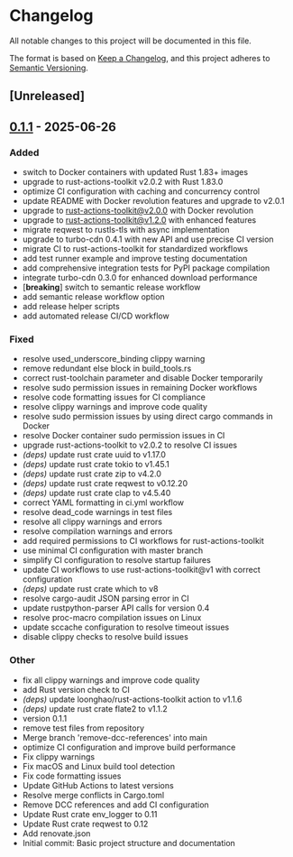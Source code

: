 # Changelog

All notable changes to this project will be documented in this file.

The format is based on [Keep a Changelog](https://keepachangelog.com/en/1.0.0/),
and this project adheres to [Semantic Versioning](https://semver.org/spec/v2.0.0.html).

## [Unreleased]

## [0.1.1](https://github.com/loonghao/py2pyd/releases/tag/v0.1.1) - 2025-06-26

### Added

- switch to Docker containers with updated Rust 1.83+ images
- upgrade to rust-actions-toolkit v2.0.2 with Rust 1.83.0
- optimize CI configuration with caching and concurrency control
- update README with Docker revolution features and upgrade to v2.0.1
- upgrade to rust-actions-toolkit@v2.0.0 with Docker revolution
- upgrade to rust-actions-toolkit@v1.2.0 with enhanced features
- migrate reqwest to rustls-tls with async implementation
- upgrade to turbo-cdn 0.4.1 with new API and use precise CI version
- migrate CI to rust-actions-toolkit for standardized workflows
- add test runner example and improve testing documentation
- add comprehensive integration tests for PyPI package compilation
- integrate turbo-cdn 0.3.0 for enhanced download performance
- [**breaking**] switch to semantic release workflow
- add semantic release workflow option
- add release helper scripts
- add automated release CI/CD workflow

### Fixed

- resolve used_underscore_binding clippy warning
- remove redundant else block in build_tools.rs
- correct rust-toolchain parameter and disable Docker temporarily
- resolve sudo permission issues in remaining Docker workflows
- resolve code formatting issues for CI compliance
- resolve clippy warnings and improve code quality
- resolve sudo permission issues by using direct cargo commands in Docker
- resolve Docker container sudo permission issues in CI
- upgrade rust-actions-toolkit to v2.0.2 to resolve CI issues
- *(deps)* update rust crate uuid to v1.17.0
- *(deps)* update rust crate tokio to v1.45.1
- *(deps)* update rust crate zip to v4.2.0
- *(deps)* update rust crate reqwest to v0.12.20
- *(deps)* update rust crate clap to v4.5.40
- correct YAML formatting in ci.yml workflow
- resolve dead_code warnings in test files
- resolve all clippy warnings and errors
- resolve compilation warnings and errors
- add required permissions to CI workflows for rust-actions-toolkit
- use minimal CI configuration with master branch
- simplify CI configuration to resolve startup failures
- update CI workflows to use rust-actions-toolkit@v1 with correct configuration
- *(deps)* update rust crate which to v8
- resolve cargo-audit JSON parsing error in CI
- update rustpython-parser API calls for version 0.4
- resolve proc-macro compilation issues on Linux
- update sccache configuration to resolve timeout issues
- disable clippy checks to resolve build issues

### Other

- fix all clippy warnings and improve code quality
- add Rust version check to CI
- *(deps)* update loonghao/rust-actions-toolkit action to v1.1.6
- *(deps)* update rust crate flate2 to v1.1.2
- version 0.1.1
- remove test files from repository
- Merge branch 'remove-dcc-references' into main
- optimize CI configuration and improve build performance
- Fix clippy warnings
- Fix macOS and Linux build tool detection
- Fix code formatting issues
- Update GitHub Actions to latest versions
- Resolve merge conflicts in Cargo.toml
- Remove DCC references and add CI configuration
- Update Rust crate env_logger to 0.11
- Update Rust crate reqwest to 0.12
- Add renovate.json
- Initial commit: Basic project structure and documentation
